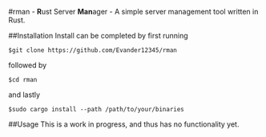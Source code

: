 #rman - **R**ust Server **Man**ager - A simple server management tool written in Rust.

##Installation
Install can be completed by first running

`$git clone https://github.com/Evander12345/rman`

followed by

`$cd rman` 

and lastly
 
 `$sudo cargo install --path /path/to/your/binaries`
 
 ##Usage
 This is a work in progress, and thus has no functionality yet.
